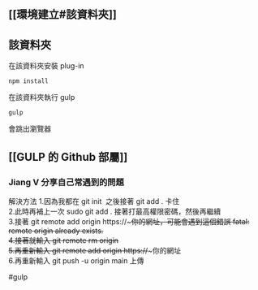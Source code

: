 ## [[環境建立#該資料夾]]
## 該資料夾
在該資料夾安裝 plug-in
```shell
npm install
```

在該資料夾執行 gulp 
```shell
gulp
```

會跳出瀏覽器
## [[GULP 的 Github 部屬]]

### Jiang V 分享自己常遇到的問題

解決方法
1.因為我都在 git init  之後接著 git add . 卡住  
2.此時再補上一次 sudo git add . 接著打最高權限密碼，然後再繼續  
3.接著 git remote add origin https://~~~~~你的網址，可能會遇到這個錯誤 fatal: remote origin already exists.  
4.接著就輸入 git remote rm origin  
5.再重新輸入 git remote add origin https://~~~~~你的網址  
6.再重新輸入 git push -u origin main 上傳

#gulp